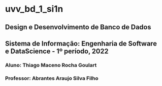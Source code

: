 # uvv_bd_1_si1n
## Design e Desenvolvimento de Banco de Dados
## Sistema de Informação: Engenharia de Software e DataScience - 1º período, 2022
### Aluno: Thiago Maceno Rocha Goulart
### Professor: Abrantes Araujo Silva Filho
